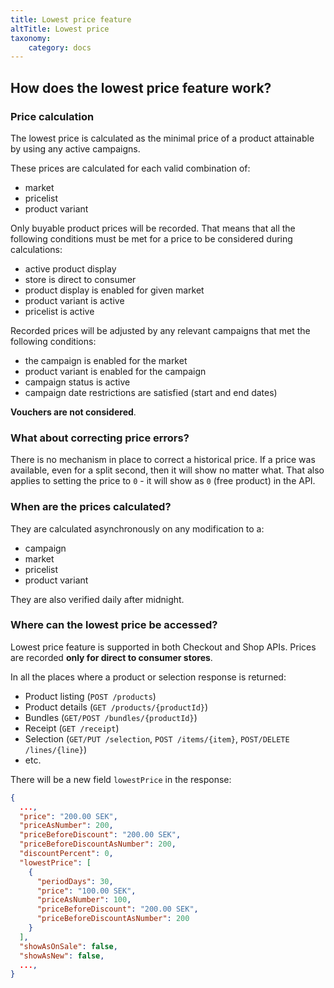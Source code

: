 ```yaml
---
title: Lowest price feature
altTitle: Lowest price
taxonomy:
    category: docs
---
```


## How does the lowest price feature work?

### Price calculation

The lowest price is calculated as the minimal price of a product attainable by using any active campaigns.

These prices are calculated for each valid combination of:
- market
- pricelist
- product variant

Only buyable product prices will be recorded. That means that all the following conditions must be met for a price to be considered during calculations:
- active product display
- store is direct to consumer
- product display is enabled for given market
- product variant is active
- pricelist is active

Recorded prices will be adjusted by any relevant campaigns that met the following conditions:
- the campaign is enabled for the market
- product variant is enabled for the campaign
- campaign status is active
- campaign date restrictions are satisfied (start and end dates)

**Vouchers are not considered**.

### What about correcting price errors?

There is no mechanism in place to correct a historical price. If a price was available, even for a split second, then it will show no matter what.
That also applies to setting the price to `0` - it will show as `0` (free product) in the API.

### When are the prices calculated?

They are calculated asynchronously on any modification to a:
- campaign
- market
- pricelist
- product variant

They are also verified daily after midnight.

### Where can the lowest price be accessed?

Lowest price feature is supported in both Checkout and Shop APIs. Prices are recorded **only for direct to consumer stores**.

In all the places where a product or selection response is returned:
* Product listing (`POST /products`)
* Product details (`GET /products/{productId}`)
* Bundles (`GET/POST /bundles/{productId}`)
* Receipt (`GET /receipt`)
* Selection (`GET/PUT /selection`, `POST /items/{item}`, `POST/DELETE /lines/{line}`)
* etc.

There will be a new field `lowestPrice` in the response:
```json
{
  ...,
  "price": "200.00 SEK",
  "priceAsNumber": 200,
  "priceBeforeDiscount": "200.00 SEK",
  "priceBeforeDiscountAsNumber": 200,
  "discountPercent": 0,
  "lowestPrice": [
    {
      "periodDays": 30,
      "price": "100.00 SEK",
      "priceAsNumber": 100,
      "priceBeforeDiscount": "200.00 SEK",
      "priceBeforeDiscountAsNumber": 200
    }
  ],
  "showAsOnSale": false,
  "showAsNew": false,
  ...,
}
```
